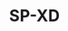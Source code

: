 ---
title: SP-XD
github: https://github.com/SP-XD
mode: dark
transition: 3s
archetype:
  - Little Bit of Everything
---